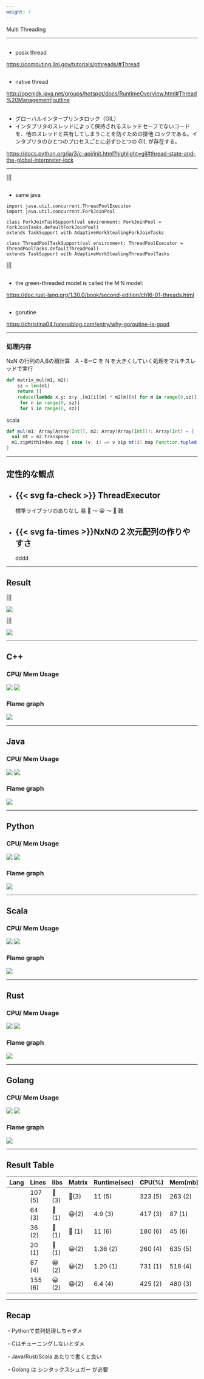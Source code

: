 ```yaml
---
weight: 7
---
```


<!-- : .text-data -->Multi Threading


---
<!--: .wrap -->

## <i class="icon-cplusplus"></i>

- posix thread

https://computing.llnl.gov/tutorials/pthreads/#Thread

## <i class="icon-java"></i>

- native thread

http://openjdk.java.net/groups/hotspot/docs/RuntimeOverview.html#Thread%20Management|outline

## <i class="icon-python"></i>

- グローバルインタープリンタロック（GIL）
- インタプリタのスレッドによって保持されるスレッドセーフでないコードを、他のスレッドと共有してしまうことを防ぐための排他 ロックである。インタプリタのひとつのプロセスごとに必ずひとつの GIL が存在する。

https://docs.python.org/ja/3/c-api/init.html?highlight=gil#thread-state-and-the-global-interpreter-lock


---
<!--: .wrap -->

|||

## <i class="icon-scala"></i>

- same java

```
import java.util.concurrent.ThreadPoolExecutor
import java.util.concurrent.ForkJoinPool

class ForkJoinTaskSupport(val environment: ForkJoinPool = ForkJoinTasks.defaultForkJoinPool)
extends TaskSupport with AdaptiveWorkStealingForkJoinTasks

class ThreadPoolTaskSupport(val environment: ThreadPoolExecutor = ThreadPoolTasks.defaultThreadPool)
extends TaskSupport with AdaptiveWorkStealingThreadPoolTasks
```

|||

## <i class="icon-rust"></i>

- the green-threaded model is called the M:N model:

https://doc.rust-lang.org/1.30.0/book/second-edition/ch16-01-threads.html

## <i class="icon-go"></i>

- gorutine

https://christina04.hatenablog.com/entry/why-goroutine-is-good

---
<!--: wrap -->

### 処理内容

<!--: content-left -->NxN の行列のA,Bの積計算　A・B＝C を N を大きくしていく処理をマルチスレッドで実行

```python
def matrix_mul(m1, m2):
    sz = len(m1)
    return [[
    reduce(lambda x,y: x+y ,[m1[i][m] * m2[m][n] for m in range(0,sz)])
     for n in range(0, sz)]
     for i in range(0, sz)]
```

scala

```scala
def mul(m1: Array[Array[Int]], m2: Array[Array[Int]]): Array[Int] = {
  val mt = m2.transpose
  m1.zipWithIndex.map { case (v, i) => v zip mt(i) map Function.tupled(_*_) reduceLeft(_+_)}
}
```

---

## 定性的な観点


<ul class="flexblock specs">
  <li>
    <div>
      <h2>{{< svg fa-check >}}
      ThreadExecutor
      </h2>
      標準ライブラリのありなし  易 🦸 〜 😀 〜 🤔 難
    </div>
  </li>
  <li>
    <div>
      <h2>{{< svg fa-times >}}NxNの２次元配列の作りやすさ</h2>
      dddd
    </div>
  </li>
</ul>

---

## Result

|||

![](/img/result/amdar_cpu_linux.png)

|||


![](/img/result/amdar_mem_linux.png)

---

## <i class="icon-cplusplus"></i> C++

<script src="http://gist-it.appspot.com/https://github.com/YooWaan/CodeTalking/blob/PF/Perf01/cpp/matrix.cpp"></script>


### CPU/ Mem Usage

![](/img/result/graph/cpp_matrix_cpu_linux.png)
![](/img/result/graph/cpp_matrix_mem_linux.png)

### Flame graph

![](/img/result/flame/kernel_cpp-matrix.svg)

---

## <i class="icon-java"></i> Java

<script src="http://gist-it.appspot.com/https://github.com/YooWaan/CodeTalking/blob/PF/Perf01/java-scala/src/main/java/example/Matrix.java"></script>


### CPU/ Mem Usage

![](/img/result/graph/java_matrix_cpu_linux.png)
![](/img/result/graph/java_matrix_mem_linux.png)

### Flame graph

![](/img/result/flame/kernel_java-matrix.svg)

---

## <i class="icon-python"></i> Python

<script src="http://gist-it.appspot.com/https://github.com/YooWaan/CodeTalking/blob/PF/Perf01/python/matrix.py"></script>


### CPU/ Mem Usage

![](/img/result/graph/py_matrix_cpu_linux.png)
![](/img/result/graph/py_matrix_mem_linux.png)

### Flame graph

![](/img/result/flame/kernel_py-matrix.svg)

---

## <i class="icon-scala"></i> Scala

<script src="http://gist-it.appspot.com/https://github.com/YooWaan/CodeTalking/blob/PF/Perf01/java-scala/src/main/scala/example/Mat.java"></script>


### CPU/ Mem Usage

![](/img/result/graph/scala_matrix_cpu_linux.png)
![](/img/result/graph/scala_matrix_mem_linux.png)

### Flame graph

![](/img/result/flame/kernel_scala-matrix.svg)

---

## <i class="icon-rust"></i> Rust

<script src="http://gist-it.appspot.com/https://github.com/YooWaan/CodeTalking/blob/PF/Perf01/rust/src/main.rs"></script>


### CPU/ Mem Usage

![](/img/result/graph/rust_matrix_cpu_linux.png)
![](/img/result/graph/rust_matrix_mem_linux.png)

### Flame graph

![](/img/result/flame/kernel_rust-matrix.svg)

---

## <i class="icon-go"></i> Golang

<script src="http://gist-it.appspot.com/https://github.com/YooWaan/CodeTalking/blob/PF/Perf01/golang/matrix.go"></script>


### CPU/ Mem Usage

![](/img/result/graph/go_matrix_cpu_linux.png)
![](/img/result/graph/go_matrix_mem_linux.png)

### Flame graph

![](/img/result/flame/kernel_go-matrix.svg)


---

## Result Table

<!--: no-border -->
| Lang                           | Lines   | libs   | Matrix | Runtime(sec) | CPU(%)   | Mem(mb)  | Point | Rank |
| ------------------------------ | ------- | ------ | ------ | ------------ | -------- | -------- | ----- | ---- |
| <i class="icon-cplusplus"></i> | 107 (5) | 🤔(3)  | 🤔(3)  | 11   (5)     | 323  (5) | 263  (2) | 23    | 6    |
| <i class="icon-java"></i>      | 64 (3)  | 🦸 (1) | 😀(2)  | 4.9   (3)    | 417 (3)  | 87  (1)  | 13    | 1    |
| <i class="icon-python"></i>    | 36 (2)  | 🦸 (1) | 🦸 (1) | 11     (6)   | 180  (6) | 45   (6) | 22    | 5    |
| <i class="icon-scala"></i>     | 20 (1)  | 🦸 (1) | 😀(2)  | 1.36  (2)    | 260  (4) | 635  (5) | 15    | 3    |
| <i class="icon-rust"></i>      | 87 (4)  | 😀 (2) | 😀(2)  | 1.20 (1)     | 731 (1)  | 518  (4) | 14    | 2    |
| <i class="icon-go"></i>        | 155 (6) | 😀 (2) | 😀(2)  | 6.4   (4)    | 425 (2)  | 480  (3) | 19    | 4    |

---

## Recap


・Pythonで並列処理しちゃダメ

・Cはチューニングしないとダメ

・Java/Rust/Scala あたりで書くと良い

・Golang は シンタックスシュガー が必要
